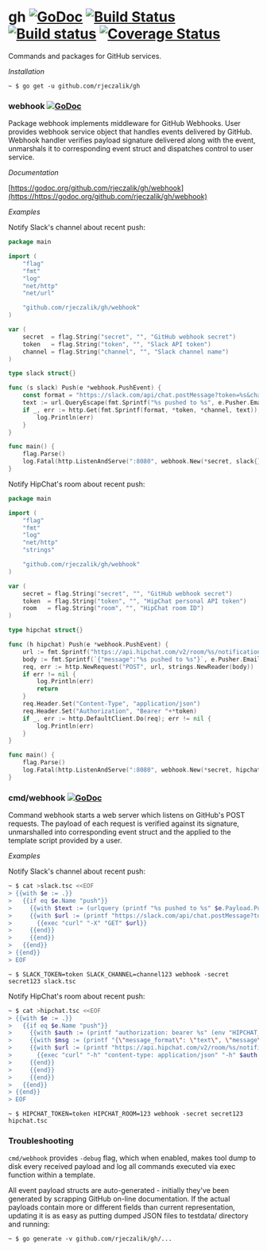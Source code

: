 gh [![GoDoc](https://godoc.org/github.com/rjeczalik/gh?status.svg)](https://godoc.org/github.com/rjeczalik/gh) [![Build Status](https://img.shields.io/travis/rjeczalik/gh/master.svg)](https://travis-ci.org/rjeczalik/gh "linux_amd64") [![Build status](https://img.shields.io/appveyor/ci/rjeczalik/gh.svg)](https://ci.appveyor.com/project/rjeczalik/gh "windows_amd64") [![Coverage Status](https://img.shields.io/coveralls/rjeczalik/gh/master.svg)](https://coveralls.io/r/rjeczalik/gh?branch=master)
======

Commands and packages for GitHub services.

*Installation*

```
~ $ go get -u github.com/rjeczalik/gh
```

### webhook [![GoDoc](https://godoc.org/github.com/rjeczalik/gh/webhook?status.svg)](https://godoc.org/github.com/rjeczalik/gh/webhook)

Package webhook implements middleware for GitHub Webhooks. User provides webhook service object that handles events delivered by GitHub. Webhook handler verifies payload signature delivered along with the event, unmarshals it to corresponding event struct and dispatches control to user service.

*Documentation*

[https://godoc.org/github.com/rjeczalik/gh/webhook](https://https://godoc.org/github.com/rjeczalik/gh/webhook)

*Examples*

Notify Slack's channel about recent push:
```go
package main

import (
	"flag"
	"fmt"
	"log"
	"net/http"
	"net/url"

	"github.com/rjeczalik/gh/webhook"
)

var (
	secret  = flag.String("secret", "", "GitHub webhook secret")
	token   = flag.String("token", "", "Slack API token")
	channel = flag.String("channel", "", "Slack channel name")
)

type slack struct{}

func (s slack) Push(e *webhook.PushEvent) {
	const format = "https://slack.com/api/chat.postMessage?token=%s&channel=%s&text=%s"
	text := url.QueryEscape(fmt.Sprintf("%s pushed to %s", e.Pusher.Email, e.Repository.Name))
	if _, err := http.Get(fmt.Sprintf(format, *token, *channel, text)); err != nil {
		log.Println(err)
	}
}

func main() {
	flag.Parse()
	log.Fatal(http.ListenAndServe(":8080", webhook.New(*secret, slack{})))
}
```
Notify HipChat's room about recent push:
```go
package main

import (
	"flag"
	"fmt"
	"log"
	"net/http"
	"strings"

	"github.com/rjeczalik/gh/webhook"
)

var (
	secret = flag.String("secret", "", "GitHub webhook secret")
	token  = flag.String("token", "", "HipChat personal API token")
	room   = flag.String("room", "", "HipChat room ID")
)

type hipchat struct{}

func (h hipchat) Push(e *webhook.PushEvent) {
	url := fmt.Sprintf("https://api.hipchat.com/v2/room/%s/notification", *room)
	body := fmt.Sprintf(`{"message":"%s pushed to %s"}`, e.Pusher.Email, e.Repository.Name)
	req, err := http.NewRequest("POST", url, strings.NewReader(body))
	if err != nil {
		log.Println(err)
		return
	}
	req.Header.Set("Content-Type", "application/json")
	req.Header.Set("Authorization", "Bearer "+*token)
	if _, err := http.DefaultClient.Do(req); err != nil {
		log.Println(err)
	}
}

func main() {
	flag.Parse()
	log.Fatal(http.ListenAndServe(":8080", webhook.New(*secret, hipchat{})))
}
```

### cmd/webhook [![GoDoc](https://godoc.org/github.com/rjeczalik/gh/cmd/webhook?status.svg)](https://godoc.org/github.com/rjeczalik/gh/cmd/webhook)

Command webhook starts a web server which listens on GitHub's POST requests. The payload of each request is verified against its signature, unmarshalled into corresponding event struct and the applied to the template script provided by a user.

*Examples*

Notify Slack's channel about recent push:
```bash
~ $ cat >slack.tsc <<EOF
> {{with $e := .}}
>   {{if eq $e.Name "push"}}
>     {{with $text := (urlquery (printf "%s pushed to %s" $e.Payload.Pusher.Email $e.Payload.Repository.Name))}}
>     {{with $url := (printf "https://slack.com/api/chat.postMessage?token=%s&channel=%s&text=%s" (env "SLACK_TOKEN") (env "SLACK_CHANNEL") $text)}}
>       {{exec "curl" "-X" "GET" $url}}
>     {{end}}
>     {{end}}
>   {{end}}
> {{end}}
> EOF
```
```
~ $ SLACK_TOKEN=token SLACK_CHANNEL=channel123 webhook -secret secret123 slack.tsc
```
Notify HipChat's room about recent push:
```bash
~ $ cat >hipchat.tsc <<EOF
> {{with $e := .}}
>   {{if eq $e.Name "push"}}
>     {{with $auth := (printf "authorization: bearer %s" (env "HIPCHAT_TOKEN"))}}
>     {{with $msg := (printf "{\"message_format\": \"text\", \"message\": \"%s pushed to %s\"}" $e.Payload.Pusher.Email $e.Payload.Repository.Name)}}
>     {{with $url := (printf "https://api.hipchat.com/v2/room/%s/notification" (env "HIPCHAT_ROOM"))}}
>       {{exec "curl" "-h" "content-type: application/json" "-h" $auth "-x" "post" "-d" $msg $url | log}}
>     {{end}}
>     {{end}}
>     {{end}}
>   {{end}}
> {{end}}
> EOF
```
```
~ $ HIPCHAT_TOKEN=token HIPCHAT_ROOM=123 webhook -secret secret123 hipchat.tsc
```

### Troubleshooting

`cmd/webhook` provides `-debug` flag, which when enabled, makes tool dump to disk
every received payload and log all commands executed via exec function within
a template.

All event payload structs are auto-generated - initially they've been generated
by scrapping GitHub on-line documentation. If the actual payloads contain more
or different fields than current representation, updating it is as easy as
putting dumped JSON files to testdata/ directory and running:

```
~ $ go generate -v github.com/rjeczalik/gh/...
```
